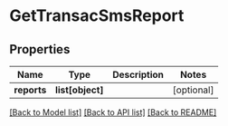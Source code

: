 # GetTransacSmsReport

## Properties
Name | Type | Description | Notes
------------ | ------------- | ------------- | -------------
**reports** | **list[object]** |  | [optional] 

[[Back to Model list]](../README.md#documentation-for-models) [[Back to API list]](../README.md#documentation-for-api-endpoints) [[Back to README]](../README.md)

